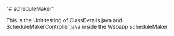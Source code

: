 "# scheduleMaker" 

This is the Unit testing of ClassDetails.java and ScheduleMakerController.java inside the Webapp scheduleMaker
